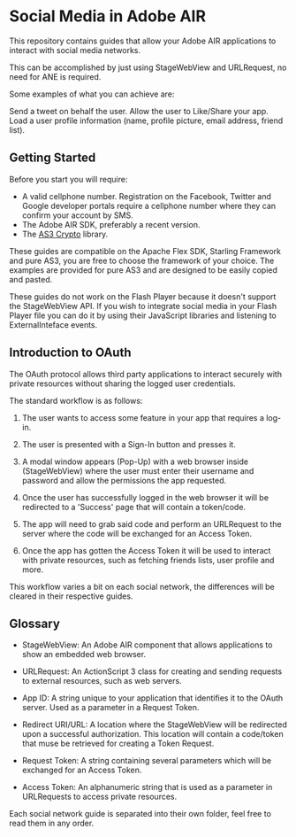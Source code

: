 # Social Media in Adobe AIR

This repository contains guides that allow your Adobe AIR applications to interact with social media networks.

This can be accomplished by just using StageWebView and URLRequest, no need for ANE is required.

Some examples of what you can achieve are:

Send a tweet on behalf the user.
Allow the user to Like/Share your app.
Load a user profile information (name, profile picture, email address, friend list).

## Getting Started

Before you start you will require:

  - A valid cellphone number. Registration on the Facebook, Twitter and Google developer portals require a cellphone number where they can confirm your account by SMS.
  - The Adobe AIR SDK, preferably a recent version.
  - The [AS3 Crypto](http://crypto.hurlant.com/demo/as3crypto.swc) library.

These guides are compatible on the Apache Flex SDK, Starling Framework and pure AS3, you are free to choose the framework of your choice. The examples are provided for pure AS3 and are designed to be easily copied and pasted.

These guides do not work on the Flash Player because it doesn't support the StageWebView API. If you wish to integrate social media in your Flash Player file you can do it by using their JavaScript libraries and listening to ExternalInteface events.

## Introduction to OAuth

The OAuth protocol allows third party applications to interact securely with private resources without sharing the logged user credentials.

The standard workflow is as follows:

  1. The user wants to access some feature in your app that requires a log-in.
 
  2. The user is presented with a Sign-In button and presses it.
 
  3. A modal window appears (Pop-Up) with a web browser inside (StageWebView) where the user must enter their username and password and allow the permissions the app requested.
 
  4. Once the user has successfully logged in the web browser it will be redirected to a 'Success' page that will contain a token/code.
 
  5. The app will need to grab said code and perform an URLRequest to the server where the code will be exchanged for an Access Token.
 
  6. Once the app has gotten the Access Token it will be used to interact with private resources, such as fetching friends lists, user profile and more.

This workflow varies a bit on each social network, the differences will be cleared in their respective guides.

## Glossary

  - StageWebView: An Adobe AIR component that allows applications to show an embedded web browser.

  - URLRequest: An ActionScript 3 class for creating and sending requests to external resources, such as web servers.

  - App ID: A string unique to your application that identifies it to the OAuth server. Used as a parameter in a Request Token.

  - Redirect URI/URL: A location where the StageWebView will be redirected upon a successful authorization. This location will contain a code/token that muse be retrieved for creating a Token Request.

  - Request Token: A string containing several parameters which will be exchanged for an Access Token.

  - Access Token: An alphanumeric string that is used as a parameter in URLRequests to access private resources.

Each social network guide is separated into their own folder, feel free to read them in any order.